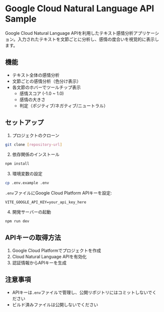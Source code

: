 # Google Cloud Natural Language API Sample

Google Cloud Natural Language APIを利用したテキスト感情分析アプリケーション。入力されたテキストを文節ごとに分析し、感情の度合いを視覚的に表示します。

## 機能

- テキスト全体の感情分析
- 文節ごとの感情分析（色分け表示）
- 各文節のホバーでツールチップ表示
  - 感情スコア (-1.0 ~ 1.0)
  - 感情の大きさ
  - 判定（ポジティブ/ネガティブ/ニュートラル）

## セットアップ

1. プロジェクトのクローン
```bash
git clone [repository-url]
```

2. 依存関係のインストール
```bash
npm install
```

3. 環境変数の設定
```bash
cp .env.example .env
```
`.env`ファイルにGoogle Cloud Platform APIキーを設定:
```
VITE_GOOGLE_API_KEY=your_api_key_here
```

4. 開発サーバーの起動
```bash
npm run dev
```

## APIキーの取得方法

1. Google Cloud Platformでプロジェクトを作成
2. Cloud Natural Language APIを有効化
3. 認証情報からAPIキーを生成

## 注意事項

- APIキーは`.env`ファイルで管理し、公開リポジトリにはコミットしないでください
- ビルド済みファイルは公開しないでください
